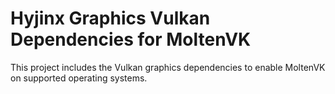 # Hyjinx Graphics Vulkan Dependencies for MoltenVK
This project includes the Vulkan graphics dependencies to enable MoltenVK on supported operating systems.